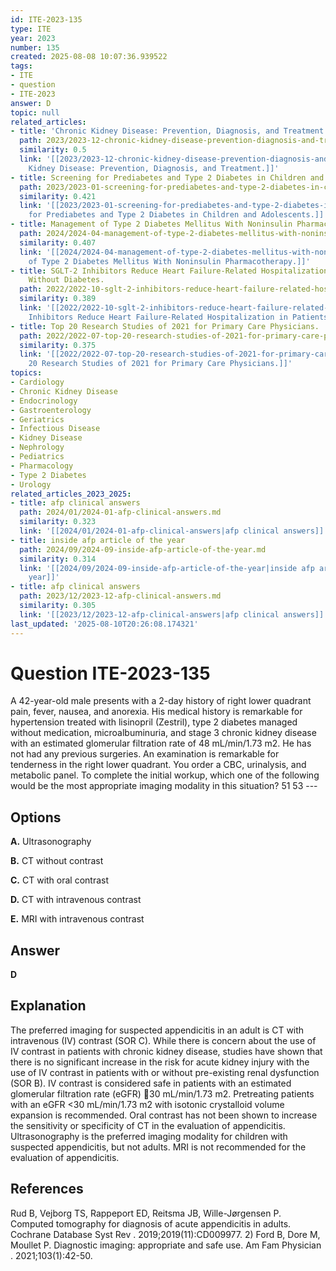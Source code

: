 ```yaml
---
id: ITE-2023-135
type: ITE
year: 2023
number: 135
created: 2025-08-08 10:07:36.939522
tags:
- ITE
- question
- ITE-2023
answer: D
topic: null
related_articles:
- title: 'Chronic Kidney Disease: Prevention, Diagnosis, and Treatment.'
  path: 2023/2023-12-chronic-kidney-disease-prevention-diagnosis-and-treatment.md
  similarity: 0.5
  link: '[[2023/2023-12-chronic-kidney-disease-prevention-diagnosis-and-treatment|Chronic
    Kidney Disease: Prevention, Diagnosis, and Treatment.]]'
- title: Screening for Prediabetes and Type 2 Diabetes in Children and Adolescents.
  path: 2023/2023-01-screening-for-prediabetes-and-type-2-diabetes-in-children-an.md
  similarity: 0.421
  link: '[[2023/2023-01-screening-for-prediabetes-and-type-2-diabetes-in-children-an|Screening
    for Prediabetes and Type 2 Diabetes in Children and Adolescents.]]'
- title: Management of Type 2 Diabetes Mellitus With Noninsulin Pharmacotherapy.
  path: 2024/2024-04-management-of-type-2-diabetes-mellitus-with-noninsulin-pharm.md
  similarity: 0.407
  link: '[[2024/2024-04-management-of-type-2-diabetes-mellitus-with-noninsulin-pharm|Management
    of Type 2 Diabetes Mellitus With Noninsulin Pharmacotherapy.]]'
- title: SGLT-2 Inhibitors Reduce Heart Failure-Related Hospitalization in Patients
    Without Diabetes.
  path: 2022/2022-10-sglt-2-inhibitors-reduce-heart-failure-related-hospitalizati.md
  similarity: 0.389
  link: '[[2022/2022-10-sglt-2-inhibitors-reduce-heart-failure-related-hospitalizati|SGLT-2
    Inhibitors Reduce Heart Failure-Related Hospitalization in Patients Without Diabetes.]]'
- title: Top 20 Research Studies of 2021 for Primary Care Physicians.
  path: 2022/2022-07-top-20-research-studies-of-2021-for-primary-care-physicians.md
  similarity: 0.375
  link: '[[2022/2022-07-top-20-research-studies-of-2021-for-primary-care-physicians|Top
    20 Research Studies of 2021 for Primary Care Physicians.]]'
topics:
- Cardiology
- Chronic Kidney Disease
- Endocrinology
- Gastroenterology
- Geriatrics
- Infectious Disease
- Kidney Disease
- Nephrology
- Pediatrics
- Pharmacology
- Type 2 Diabetes
- Urology
related_articles_2023_2025:
- title: afp clinical answers
  path: 2024/01/2024-01-afp-clinical-answers.md
  similarity: 0.323
  link: '[[2024/01/2024-01-afp-clinical-answers|afp clinical answers]]'
- title: inside afp article of the year
  path: 2024/09/2024-09-inside-afp-article-of-the-year.md
  similarity: 0.314
  link: '[[2024/09/2024-09-inside-afp-article-of-the-year|inside afp article of the
    year]]'
- title: afp clinical answers
  path: 2023/12/2023-12-afp-clinical-answers.md
  similarity: 0.305
  link: '[[2023/12/2023-12-afp-clinical-answers|afp clinical answers]]'
last_updated: '2025-08-10T20:26:08.174321'
---
```


# Question ITE-2023-135

A 42-year-old male presents with a 2-day history of right lower quadrant pain, fever, nausea, and anorexia. His medical history is remarkable for hypertension treated with lisinopril (Zestril), type 2 diabetes managed without medication, microalbuminuria, and stage 3 chronic kidney disease with an estimated glomerular filtration rate of 48 mL/min/1.73 m2. He has not had any previous surgeries. An examination is remarkable for tenderness in the right lower quadrant. You order a CBC, urinalysis, and metabolic panel. To complete the initial workup, which one of the following would be the most appropriate imaging modality in this situation? 51 53 ---

## Options

**A.** Ultrasonography

**B.** CT without contrast

**C.** CT with oral contrast

**D.** CT with intravenous contrast

**E.** MRI with intravenous contrast

## Answer

**D**

## Explanation

The preferred imaging for suspected appendicitis in an adult is CT with intravenous (IV) contrast (SOR C). While there is concern about the use of IV contrast in patients with chronic kidney disease, studies have shown that there is no significant increase in the risk for acute kidney injury with the use of IV contrast in patients with or without pre-existing renal dysfunction (SOR B). IV contrast is considered safe in patients with an estimated glomerular filtration rate (eGFR) 30 mL/min/1.73 m2. Pretreating patients with an eGFR <30 mL/min/1.73 m2 with isotonic crystalloid volume expansion is recommended. Oral contrast has not been shown to increase the sensitivity or specificity of CT in the evaluation of appendicitis. Ultrasonography is the preferred imaging modality for children with suspected appendicitis, but not adults. MRI is not recommended for the evaluation of appendicitis.

## References

Rud B, Vejborg TS, Rappeport ED, Reitsma JB, Wille-Jørgensen P. Computed tomography for diagnosis of acute appendicitis in adults. Cochrane Database Syst Rev . 2019;2019(11):CD009977. 2) Ford B, Dore M, Moullet P. Diagnostic imaging: appropriate and safe use. Am Fam Physician . 2021;103(1):42-50.
